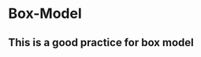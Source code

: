 # Box-Model
## This is a good practice for box model

[see the demo]:(https://jasonjpeng.github.io/Box-Model/index.html)

